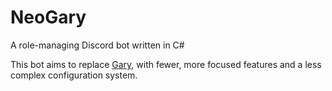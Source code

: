 # NeoGary
A role-managing Discord bot written in C#

This bot aims to replace [Gary](https://github.com/thev0rtex/gary), with fewer, more focused features and a less complex configuration system.
